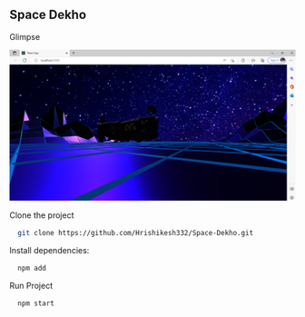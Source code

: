 ## Space Dekho

Glimpse

![](https://github.com/Hrishikesh332/Space-Metaverse-Three/blob/main/src/Screenshot1.png)



Clone the project

```bash
  git clone https://github.com/Hrishikesh332/Space-Dekho.git
```

Install dependencies:

```bash
  npm add 
```
  

Run Project 

```bash
  npm start
```


